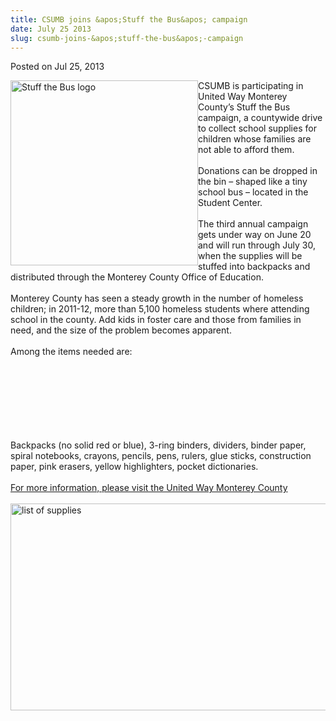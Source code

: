 ```yaml
---
title: CSUMB joins &apos;Stuff the Bus&apos; campaign
date: July 25 2013
slug: csumb-joins-&apos;stuff-the-bus&apos;-campaign
---
```


 



<span class="date">Posted on Jul 25, 2013    </span>
<p><img alt="Stuff the Bus logo" src="https://news.csumb.edu/sites/default/files/65/attachments/news/images/stuff_the_bus.jpg" style="float:left; width:300px; height:296px">CSUMB is
participating in United Way Monterey County&#x2019;s Stuff the Bus
campaign, a countywide drive to collect school supplies for
children whose families are not able to afford them.<br>
<br>
Donations can be dropped in the bin &#x2013; shaped like a tiny school bus
&#x2013; located in the Student Center.<br>
<br>
The third annual campaign gets under way on June 20 and will run
through July 30, when the supplies will be stuffed into backpacks
and distributed through the Monterey County Office of
Education.<br>
<br>
Monterey County has seen a steady growth in the number of homeless
children; in 2011-12, more than 5,100 homeless students where
attending school in the county. Add kids in foster care and those
from families in need, and the size of the problem becomes
apparent.<br>
<br>
Among the items needed are:</br></br></br></br></br></br></br></br></img></p>
<p>Backpacks (no solid red or blue), 3-ring binders, dividers,
binder paper, spiral notebooks, crayons, pencils, pens, rulers,
glue sticks, construction paper, pink erasers, yellow highlighters,
pocket dictionaries.<br>
<br>
<a href="https://www.unitedwaymcca.org/stuff-bus" rel="nofollow">For
more information, please visit the United Way Monterey
County</a><br>
<br>
<img alt="list of supplies" src="https://news.csumb.edu/sites/default/files/65/attachments/news/images/list_of_supplies.jpg" style="float:left; width:550px; height:331px"/></br></br></br></br></p>





```
